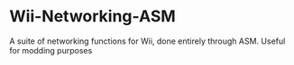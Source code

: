 # Wii-Networking-ASM
A suite of networking functions for Wii, done entirely through ASM. Useful for modding purposes
